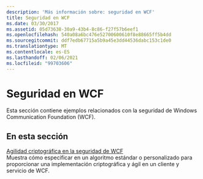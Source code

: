 ```yaml
---
description: 'Más información sobre: seguridad en WCF'
title: Seguridad en WCF
ms.date: 03/30/2017
ms.assetid: 05d73638-30a9-43b4-8c86-f27f57b6eef1
ms.openlocfilehash: 540a08a6bc476e52700600610f8e88665ff5b4dd
ms.sourcegitcommit: ddf7edb67715a5b9a45e3dd44536dabc153c1de0
ms.translationtype: MT
ms.contentlocale: es-ES
ms.lasthandoff: 02/06/2021
ms.locfileid: "99703606"
---
```

# <a name="security-in-wcf"></a>Seguridad en WCF

Esta sección contiene ejemplos relacionados con la seguridad de Windows Communication Foundation (WCF).  
  
## <a name="in-this-section"></a>En esta sección  

 [Agilidad criptográfica en la seguridad de WCF](cryptographic-agility-in-wcf-security.md)  
 Muestra cómo especificar en un algoritmo estándar o personalizado para proporcionar una implementación criptográfica y ágil en un cliente y servicio de WCF.
